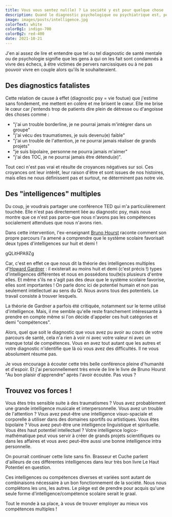 ```yaml
---
title: Vous vous sentez nul(le) ? La société y est pour quelque chose !
description: Quand le diagnostic psychologique ou psychiatrique est, pour beaucoup, une sentence qui empêche d'avancer
image: images/posts/intelligence.jpg
colorText: white
colorBg1: indigo-700
colorBg2: red-400
date: 2021-10-21
---
```


J'en ai assez de lire et entendre que tel ou tel diagnostic de santé mentale ou de psychologie signifie que les gens à qui on les fait sont condamnés à vivre des échecs, à être victimes de pervers narcissiques ou à ne pas pouvoir vivre en couple alors qu'ils le souhaiteraient.

## Des diagnostics fatalistes 

Cette relation de cause à effet (diagnostic psy = vie foutue) que j'estime sans fondement, me mettent en colère et me brisent le cœur. Elle me brise le cœur car j'entends trop de patients dire plein de détresse ou d'angoisse des choses comme :
- "j'ai un trouble borderline, je ne pourrai jamais m'intégrer dans un groupe"
- "j'ai vécu des traumatismes, je suis devenu(e) faible"
- "j'ai un trouble de l'attention, je ne pourrai jamais réaliser de grands projets"
- "je suis bipolaire, personne ne pourra jamais m'aimer"
- "j'ai des TOC, je ne pourrai jamais être détendu(e)".

Tout ceci n'est pas vrai et résulte de croyances négatives sur soi. Ces croyances ont leur intérêt, leur raison d'être et sont issues de nos histoires, mais elles ne nous définissent pas et surtout, ne déterminent pas notre vie.


## Des "intelligences" multiples 
Du coup, je voudrais partager une conférence TED qui m'a particulièrement touchée. Elle n'est pas directement liée au diagnostic psy, mais nous montre que ce n'est pas parce-que nous n'avons pas les compétences socialement attendues que nous n'avons rien.

Dans cette intervention, l'ex-enseignant [Bruno Hourst](https://fr.wikipedia.org/wiki/Bruno_Hourst) raconte comment son propre parcours l'a amené a comprendre que le système scolaire favorisait deux types d'intelligences sur huit et demi !

<embed-youtube>gQLitHPA9Zg</embed-youtube>

Car, c'est en effet ce que nous dit la théorie des intelligences multiples d'[Howard Gardner](https://www.intelligences-multiples.org/intelligences-multiples2/howard-gardner/) : il existerait au moins huit et demi (c'est précis !) types d'intelligences différentes et nous en possédons tou(te)s plusieurs d'entre elles. Et même s'ils ne s'agit pas des deux que le système scolaire favorise, elles sont importantes !
On parle donc ici de potentiel humain et non pas seulement intellectuel au sens du QI.
Nous avons tous des potentiels. Le travail consiste à trouver lesquels.

La théorie de Gardner a parfois été critiquée, notamment sur le terme utilisé d'intelligence. Mais, il me semble qu'elle reste franchement intéressante à prendre en compte même si l'on décide d'appeler ces huit catégories et demi "compétences".

Alors, quel que soit le diagnostic que vous avez pu avoir au cours de votre parcours de santé, cela n'a rien à voir ni avec votre valeur ni avec un manque total de compétences. Vous en avez tout autant que les autres et votre diagnostic n'identifie que là où vous avez des difficultés. Il ne vous absolument résume pas.

Je vous encourage à écouter cette très belle conférence pleine d'humanité et d'espoir. Et j'ai personnellement très envie de lire le livre de Bruno Hourst "Au bon plaisir d'apprendre" après l'avoir écoutée.
Pas vous ?

## Trouvez vos forces !

Vous êtes très sensible suite à des traumatismes ? Vous avez probablement une grande intelligence musicale et interpersonnelle.
Vous avez un trouble de l'attention ? Vous avez peut-être une intelligence visuo-spaciale et corporelle à utiliser dans des domaines sportifs ou artistiques.
Vous êtes bipolaire ? Vous avez peut-être une intelligence linguistique et spirituelle.
Vous êtes haut potentiel intellectuel ? Votre intelligence logico-mathématique peut vous servir à créer de grands projets scientifiques ou dans les affaires et vous avec peut-être aussi une bonne intelligence intra personnelle.

On pourrait continuer cette liste sans fin.
Brasseur et Cuche parlent d'ailleurs de ces différentes intelligences dans leur très bon livre Le Haut Potentiel en question.

Ces intelligences ou compétences diverses et variées sont autant de combinaisons nécessaire à un bon fonctionnement de la société. Nous nous complétons les uns, les autres. Le piège est de prendre pour acquis qu'une seule forme d'intelligence/compétence scolaire serait le graal. 

Tout le monde à sa place, à vous de trouver employer au mieux vos compétences multiples !
